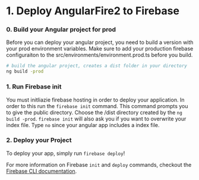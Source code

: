 # 1. Deploy AngularFire2 to Firebase

### 0. Build your Angular project for prod

Before you can deploy your angular project, you need to build a version with your prod environment variables. 
Make sure to add your production firebase configuraiton to the src/environments/environment.prod.ts before you build. 

```bash
# build the angular project, creates a dist folder in your directory
ng build -prod
```

### 1. Run Firebase init

You must initliazie firebase hosting in order to deploy your application. In order to this run the `firebase init` command.
This command prompts you to give the public directory. Choose the /dist directory created by the `ng build -prod`. 
`firebase init` will also ask you if you want to overwrite your index file. Type `no` since your angular app includes a index file.

### 2. Deploy your Project

To deploy your app, simply run `firebase deploy`!

For more information on Firebase `init` and `deploy` commands, checkout the [Firebase CLI documentation](https://firebase.google.com/docs/cli/).
